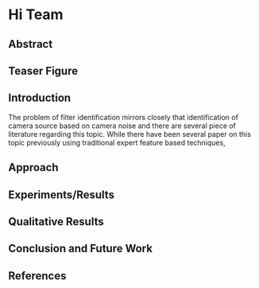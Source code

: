 # Hi Team

## Abstract
## Teaser Figure
## Introduction
The problem of filter identification mirrors closely that identification of camera source based on camera noise and there are several piece of literature regarding this topic. While there have been several paper on this topic previously using traditional expert feature based techniques, 

## Approach
## Experiments/Results
## Qualitative Results
## Conclusion and Future Work
## References



<!--stackedit_data:
eyJoaXN0b3J5IjpbLTEyMzY5NTA0ODUsODIwMjIzMTM1LC0xOT
Y3MjY1MTI2LDE5MDM5MDk2MDVdfQ==
-->